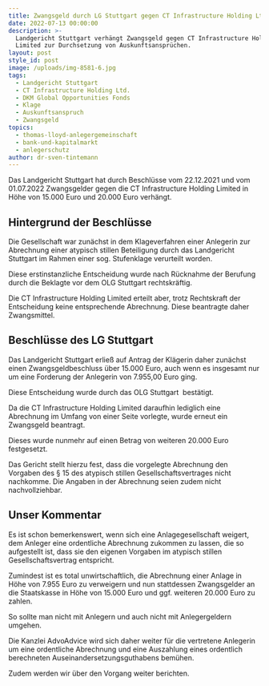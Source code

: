 ```yaml
---
title: Zwangsgeld durch LG Stuttgart gegen CT Infrastructure Holding Ltd. verhängt.
date: 2022-07-13 00:00:00
description: >-
  Landgericht Stuttgart verhängt Zwangsgeld gegen CT Infrastructure Holding
  Limited zur Durchsetzung von Auskunftsansprüchen. 
layout: post
style_id: post
image: /uploads/img-8581-6.jpg
tags:
  - Landgericht Stuttgart
  - CT Infrastructure Holding Ltd.
  - DKM Global Opportunities Fonds
  - Klage
  - Auskunftsanspruch
  - Zwangsgeld
topics:
  - thomas-lloyd-anlegergemeinschaft
  - bank-und-kapitalmarkt
  - anlegerschutz
author: dr-sven-tintemann
---
```

Das Landgericht Stuttgart hat durch Beschlüsse vom 22.12.2021 und vom 01.07.2022 Zwangsgelder gegen die CT Infrastructure Holding Limited in Höhe von 15.000 Euro und 20.000 Euro verhängt.&nbsp;

## Hintergrund der Beschlüsse

Die Gesellschaft war zunächst in dem Klageverfahren einer Anlegerin zur Abrechnung einer atypisch stillen Beteiligung durch das Landgericht Stuttgart im Rahmen einer sog. Stufenklage verurteilt worden.&nbsp;

Diese erstinstanzliche Entscheidung wurde nach Rücknahme der Berufung durch die Beklagte vor dem OLG Stuttgart rechtskräftig.&nbsp;

Die CT Infrastructure Holding Limited erteilt aber, trotz Rechtskraft der Entscheidung keine entsprechende Abrechnung. Diese beantragte daher Zwangsmittel.&nbsp;

## Beschlüsse des LG Stuttgart

Das Landgericht Stuttgart erlie&szlig; auf Antrag der Klägerin daher zunächst einen Zwangsgeldbeschluss über 15.000 Euro, auch wenn es insgesamt nur um eine Forderung der Anlegerin von 7.955,00 Euro ging.&nbsp;

Diese Entscheidung wurde durch das OLG Stuttgart&nbsp; bestätigt.&nbsp;

Da die CT Infrastructure Holding Limited daraufhin lediglich eine Abrechnung im Umfang von einer Seite vorlegte, wurde erneut ein Zwangsgeld beantragt.&nbsp;

Dieses wurde nunmehr auf einen Betrag von weiteren 20.000 Euro festgesetzt.&nbsp;

Das Gericht stellt hierzu fest, dass die vorgelegte Abrechnung den Vorgaben des &sect; 15 des atypisch stillen Gesellschaftsvertrages nicht nachkomme. Die Angaben in der Abrechnung seien zudem nicht nachvollziehbar.&nbsp;

## Unser Kommentar

Es ist schon bemerkenswert, wenn sich eine Anlagegesellschaft weigert, dem Anleger eine ordentliche Abrechnung zukommen zu lassen, die so aufgestellt ist, dass sie den eigenen Vorgaben im atypisch stillen Gesellschaftsvertrag entspricht.&nbsp;

Zumindest ist es total unwirtschaftlich, die Abrechnung einer Anlage in Höhe von 7.955 Euro zu verweigern und nun stattdessen Zwangsgelder an die Staatskasse in Höhe von 15.000 Euro und ggf. weiteren 20.000 Euro zu zahlen.&nbsp;

So sollte man nicht mit Anlegern und auch nicht mit Anlegergeldern umgehen.

Die Kanzlei AdvoAdvice wird sich daher weiter für die vertretene Anlegerin um eine ordentliche Abrechnung und eine Auszahlung eines ordentlich berechneten Auseinandersetzungsguthabens bemühen.&nbsp;

Zudem werden wir über den Vorgang weiter berichten.&nbsp;

&nbsp;

&nbsp;

&nbsp;
